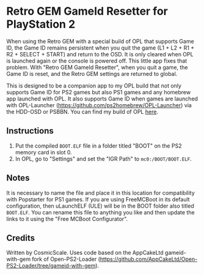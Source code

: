 # Retro GEM GameId Resetter for PlayStation 2

When using the Retro GEM with a special build of OPL that supports Game ID, the Game ID remains persistent when you quit the game (L1 + L2 + R1 + R2 + SELECT + START) and return to the OSD. It is only cleared when OPL is launched again or the console is powered off. This little app fixes that problem. With "Retro GEM GameId Resetter", when you quit a game, the Game ID is reset, and the Retro GEM settings are returned to global.

This is designed to be a companion app to my OPL build that not only supports Game ID for PS2 games but also PS1 games and any homebrew app launched with OPL. It also supports Game ID when games are launched with OPL-Launcher (https://github.com/ps2homebrew/OPL-Launcher) via the HDD-OSD or PSBBN. You can find my build of OPL [here](https://github.com/CosmicScale/Open-PS2-Loader-Retro-GEM).

## Instructions

1. Put the compiled `BOOT.ELF` file in a folder titled "BOOT" on the PS2 memory card in slot 0.
2. In OPL, go to "Settings" and set the "IGR Path" to `mc0:/BOOT/BOOT.ELF`.

## Notes

It is necessary to name the file and place it in this location for compatibility with Popstarter for PS1 games. If you are using FreeMCBoot in its default configuration, then uLaunchELF (ULE) will be in the BOOT folder also titled `BOOT.ELF`. You can rename this file to anything you like and then update the links to it using the "Free MCBoot Configurator".

## Credits

Written by CosmicScale. Uses code based on the AppCakeLtd gameid-with-gem fork of Open-PS2-Loader (https://github.com/AppCakeLtd/Open-PS2-Loader/tree/gameid-with-gem).